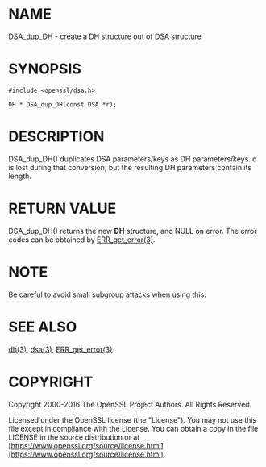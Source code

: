 # NAME

DSA\_dup\_DH - create a DH structure out of DSA structure

# SYNOPSIS

    #include <openssl/dsa.h>

    DH * DSA_dup_DH(const DSA *r);

# DESCRIPTION

DSA\_dup\_DH() duplicates DSA parameters/keys as DH parameters/keys. q
is lost during that conversion, but the resulting DH parameters
contain its length.

# RETURN VALUE

DSA\_dup\_DH() returns the new **DH** structure, and NULL on error. The
error codes can be obtained by [ERR\_get\_error(3)](http://man.he.net/man3/ERR_get_error).

# NOTE

Be careful to avoid small subgroup attacks when using this.

# SEE ALSO

[dh(3)](http://man.he.net/man3/dh), [dsa(3)](http://man.he.net/man3/dsa), [ERR\_get\_error(3)](http://man.he.net/man3/ERR_get_error)

# COPYRIGHT

Copyright 2000-2016 The OpenSSL Project Authors. All Rights Reserved.

Licensed under the OpenSSL license (the "License").  You may not use
this file except in compliance with the License.  You can obtain a copy
in the file LICENSE in the source distribution or at
[https://www.openssl.org/source/license.html](https://www.openssl.org/source/license.html).
